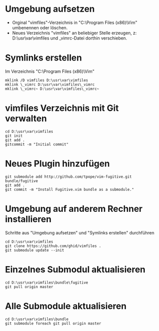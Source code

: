 # Umgebung aufsetzen

- Orginal "vimfiles"-Verzeichnis in "C:\Program Files (x86)\Vim" umbenennen
oder löschen.
- Neues Verzeichnis "vimfiles" an beliebiger Stelle erzeugen, z: D:\usr\var\vimfiles
und \_vimrc-Datei dorthin verschieben.

# Symlinks erstellen

Im Verzeichnis "C:\Program Files (x86)\Vim\"

```
mklink /D vimfiles D:\usr\var\vimfiles
mklink \_vimrc D:\usr\var\vimfiles\_vimrc
mklink \_vimrc~ D:\usr\var\vimfiles\_vimrc~
```

# vimfiles Verzeichnis mit Git verwalten

```
cd D:\usr\var\vimfiles
git init
git add .
gitcommit -m "Initial commit"
```

# Neues Plugin hinzufügen

```
git submodule add http://github.com/tpope/vim-fugitive.git bundle/fugitive
git add .
git commit -m "Install Fugitive.vim bundle as a submodule."
```

# Umgebung auf anderem Rechner installieren

Schritte aus "Umgebung aufsetzen" und "Symlinks erstellen" durchführen

```
cd D:\usr\var\vimfiles
git clone https://github.com/ghid/vimfiles .
git submodule update --init
```

# Einzelnes Submodul aktualisieren

```
cd D:\usr\var\vimfiles\bundle\fugitive
git pull origin master
```

# Alle Submodule aktualisieren

```
cd D:\usr\var\vimfiles\bundle
git submodule foreach git pull origin master
```
